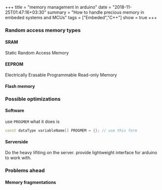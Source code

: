 +++
title = "memory management in arduino"
date = "2018-11-25T01:47:16+03:30"
summary = "How to handle precious memory in embeded systems and MCUs"
tags = ["Embeded","C++"]
show = true
+++

### Random access memory types

#### SRAM

Static Random Access Memory

#### EEPROM

Electrically Erasable Programmable Read-only Memory

#### Flash memory

### Possible optimizations

#### Software

use `PROGMEM`
what it does is

```cpp
const dataType variableName[] PROGMEM = {}; // use this form
```

#### Serverside

Do the heavy lifiting on the server. provide lightweight interface for arduino to work with.

### Problems ahead

#### Memory fragmentations
